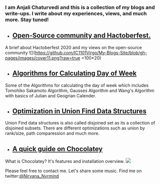 ### I am Anjali Chaturvedi and this is a collection of my blogs and write-ups. I write about my experiences, views, and much more. Stay tuned!

* ## [Open-Source community and Hactoberfest.](https://dev.to/ic1101virgo/open-source-community-and-hactoberfest-1787 )

 A brief about Hactoberfest 2020 and my views on the open-source community
 ![](https://github.com/IC1101Virgo/My-Blogs-Site/blob/gh-pages/images/cover11.png?raw=true =100*20)

* ## [Algorithms for Calculating Day of Week](https://iq.opengenus.org/algorithm-for-day-of-week/)

 Some of the Algorithms for calculating the day of week which includes Tomohiko Sakamoto Algorithm, Gausses Algorithm and Wang's Algorithm with basics of Julian and Geogrian Calender.

* ## [Optimization in Union Find Data Structures](https://iq.opengenus.org/union-find-optimizations/)

 Union Find data structures is also called disjoined set as its a collection of disjoined subsets. There are different optimizations such as union by rank/size, path comparession and much more.

* ## [ A quick guide on Chocolatey](https://anjali-chaturvedi.medium.com/a-quick-guide-on-chocolatey-f010385345e0)

 What is Chocolatey? It's features and installation overview.
 ![](https://github.com/IC1101Virgo/My-Blogs-Site/blob/gh-pages/images/chocolatey.jpg?raw=true)

Please feel free to contact me. Let's share some music.
Find me on twitter:[@Nirvana_Nvrmind](https://twitter.com/Nirvana_Nvrmind)
